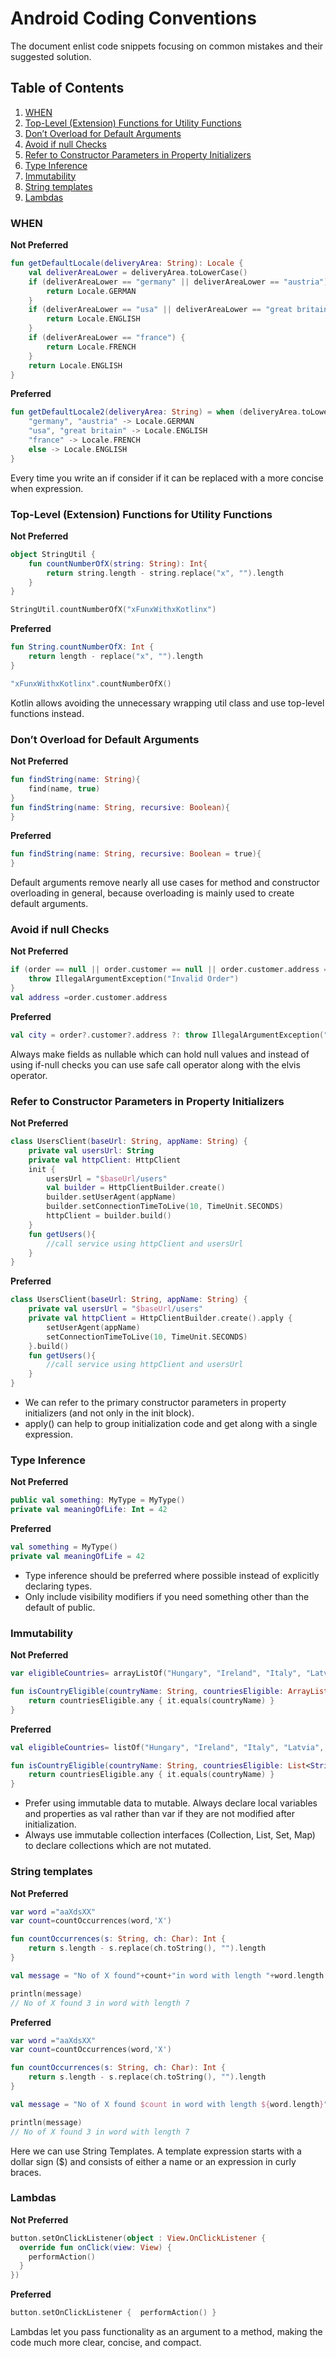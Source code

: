 # Android Coding Conventions
The document enlist code snippets focusing on common mistakes and their suggested solution.


## Table of Contents

1. [ WHEN](#when)
1. [Top-Level (Extension) Functions for Utility Functions](#top-level-extension-functions)
1. [Don’t Overload for Default Arguments](#don’t-overload-for-default-arguments)
1. [Avoid if null Checks](#avoid-if-null-checks)
1. [Refer to Constructor Parameters in Property Initializers](#refer-to-constructor-parameters-in-property-initializers)
1. [Type Inference](#type-inference)
1. [Immutability](#immutability)
1. [String templates](#string-templates) 
1. [Lambdas](#lambdas)

### WHEN


__Not Preferred__

```kotlin
fun getDefaultLocale(deliveryArea: String): Locale {
    val deliverAreaLower = deliveryArea.toLowerCase()
    if (deliverAreaLower == "germany" || deliverAreaLower == "austria") {
        return Locale.GERMAN
    }
    if (deliverAreaLower == "usa" || deliverAreaLower == "great britain") {
        return Locale.ENGLISH
    }
    if (deliverAreaLower == "france") {
        return Locale.FRENCH
    }
    return Locale.ENGLISH
}
```

__Preferred__

```kotlin
fun getDefaultLocale2(deliveryArea: String) = when (deliveryArea.toLowerCase()) {
    "germany", "austria" -> Locale.GERMAN
    "usa", "great britain" -> Locale.ENGLISH
    "france" -> Locale.FRENCH
    else -> Locale.ENGLISH
}
```

Every time you write an if consider if it can be replaced with a more concise when expression.


### Top-Level (Extension) Functions for Utility Functions

__Not Preferred__
```kotlin
object StringUtil {
    fun countNumberOfX(string: String): Int{
        return string.length - string.replace("x", "").length
    }
}
```
```kotlin
StringUtil.countNumberOfX("xFunxWithxKotlinx")
```
__Preferred__
```kotlin
fun String.countNumberOfX: Int {
    return length - replace("x", "").length
}
```

```kotlin
"xFunxWithxKotlinx".countNumberOfX()
```
Kotlin allows avoiding the unnecessary wrapping util class and use top-level functions instead.


### Don’t Overload for Default Arguments

__Not Preferred__
```kotlin
fun findString(name: String){
    find(name, true)
}
fun findString(name: String, recursive: Boolean){
}
```
__Preferred__
```kotlin
fun findString(name: String, recursive: Boolean = true){
}
```
Default arguments remove nearly all use cases for method and constructor overloading in general, because overloading is mainly used to create default arguments.

### Avoid if null Checks

__Not Preferred__
```kotlin
if (order == null || order.customer == null || order.customer.address == null){
    throw IllegalArgumentException("Invalid Order")
}
val address =order.customer.address
```
__Preferred__
```kotlin
val city = order?.customer?.address ?: throw IllegalArgumentException("Invalid Order")
```
Always make fields as nullable which can hold null values and instead of using if-null checks you can use safe call operator along with the elvis operator.


### Refer to Constructor Parameters in Property Initializers

__Not Preferred__
```kotlin
class UsersClient(baseUrl: String, appName: String) {
    private val usersUrl: String
    private val httpClient: HttpClient
    init {
        usersUrl = "$baseUrl/users"
        val builder = HttpClientBuilder.create()
        builder.setUserAgent(appName)
        builder.setConnectionTimeToLive(10, TimeUnit.SECONDS)
        httpClient = builder.build()
    }
    fun getUsers(){
        //call service using httpClient and usersUrl
    }
}
```

__Preferred__
```kotlin
class UsersClient(baseUrl: String, appName: String) {
    private val usersUrl = "$baseUrl/users"
    private val httpClient = HttpClientBuilder.create().apply {
        setUserAgent(appName)
        setConnectionTimeToLive(10, TimeUnit.SECONDS)
    }.build()
    fun getUsers(){
        //call service using httpClient and usersUrl
    }
}
```
* We can refer to the primary constructor parameters in property initializers (and not only in the init block). 
* apply() can help to group initialization code and get along with a single expression.


### Type Inference

__Not Preferred__
```kotlin
public val something: MyType = MyType()
private val meaningOfLife: Int = 42
```

__Preferred__
```kotlin
val something = MyType()
private val meaningOfLife = 42
```
* Type inference should be preferred where possible instead of explicitly declaring types.
* Only include visibility modifiers if you need something other than the default of public.


### Immutability

__Not Preferred__
```kotlin
var eligibleCountries= arrayListOf("Hungary", "Ireland", "Italy", "Latvia", "Lithuania", "Luxembourg")

fun isCountryEligible(countryName: String, countriesEligible: ArrayList<String>):Boolean{
    return countriesEligible.any { it.equals(countryName) }
}
```

__Preferred__
```kotlin
val eligibleCountries= listOf("Hungary", "Ireland", "Italy", "Latvia", "Lithuania", "Luxembourg")

fun isCountryEligible(countryName: String, countriesEligible: List<String>):Boolean{
    return countriesEligible.any { it.equals(countryName) }
}
```


* Prefer using immutable data to mutable. Always declare local variables and properties as val rather than var if they are not modified after initialization.
* Always use immutable collection interfaces (Collection, List, Set, Map) to declare collections which are not mutated. 

### String templates

__Not Preferred__
```kotlin
var word ="aaXdsXX"
var count=countOccurrences(word,'X')

fun countOccurrences(s: String, ch: Char): Int {
    return s.length - s.replace(ch.toString(), "").length
}

val message = "No of X found"+count+"in word with length "+word.length

```
```kotlin
println(message)
// No of X found 3 in word with length 7
```

__Preferred__
```kotlin
var word ="aaXdsXX"
var count=countOccurrences(word,'X')

fun countOccurrences(s: String, ch: Char): Int {
    return s.length - s.replace(ch.toString(), "").length
}

val message = "No of X found $count in word with length ${word.length}"
```
```kotlin
println(message)
// No of X found 3 in word with length 7
```
Here we can use String Templates. A template expression starts with a dollar sign ($) and consists of either a name or an expression in curly braces. 

### Lambdas

__Not Preferred__
```kotlin
button.setOnClickListener(object : View.OnClickListener {
  override fun onClick(view: View) {
    performAction()
  }
})
```

__Preferred__
```kotlin
button.setOnClickListener {  performAction() }

```

Lambdas let you pass functionality as an argument to a method, making the code much more clear, concise, and compact.
